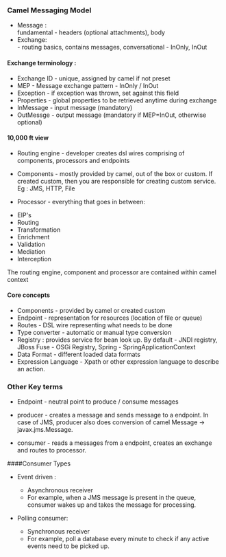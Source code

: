 ### Camel Messaging Model

* Message : <br/>
       fundamental - headers (optional attachments), body
* Exchange: <br/>
       - routing basics, contains messages, conversational - InOnly, InOut <br/>

#### Exchange terminology :

* Exchange ID - unique, assigned by camel if not preset
* MEP - Message exchange pattern - InOnly / InOut
* Exception - if exception was thrown, set against this field
* Properties - global properties to be retrieved anytime during exchange
* InMessage - input message (mandatory)
* OutMessge - output message (mandatory if MEP=InOut, otherwise optional)

#### 10,000 ft view

* Routing engine - developer creates dsl wires comprising of components, processors and endpoints

* Components - mostly provided by camel, out of the box or custom. If created custom,
then you are responsible for creating custom service. Eg : JMS, HTTP, File

* Processor - everything that goes in between: <br/>
- EIP's
- Routing
- Transformation
- Enrichment
- Validation
- Mediation
- Interception

The routing engine, component and processor are contained within camel context

#### Core concepts

* Components - provided by camel or created custom
* Endpoint - representation for resources (location of file or queue)
* Routes - DSL wire representing what needs to be done
* Type converter - automatic or manual type conversion
* Registry : provides service for bean look up. By default - JNDI registry, JBoss Fuse - OSGi Registry, Spring - SpringApplicationContext
* Data Format - different loaded data formats
* Expression Language - Xpath or other expression language to describe an action.

### Other Key terms

* Endpoint - neutral point to produce / consume messages

* producer - creates a message and sends message to a endpoint. 
In case of JMS, producer also does conversion of camel Message -> javax.jms.Message.

* consumer - reads a messages from a endpoint, 
creates an exchange and routes to processor. 


####Consumer Types

* Event driven : <br/>
    - Asynchronous receiver <br/>
    - For example, when a JMS message is present in the queue, 
    consumer wakes up and takes the message for processing.
    
* Polling consumer: 
    - Synchronous receiver
    - For example, poll a database every minute to check if any active events need 
    to be picked up.
    


       
       
       




